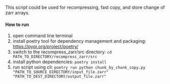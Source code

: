 This script could be used for recompressing, fast copy, and store change of zarr arrays. 
#### How to run
1. open command line terminal
2. install poetry tool for dependency management and packaging: https://pypi.org/project/poetry/
3. switch to the recompress_zarr/src directory:
    ``cd PATH_TO_DIRECTORY/recompress_zarr/src``
4. install python dependencies:
    ``poetry install``
5. run script using cli:
    ``poetry run python chunk_by_chunk_copy.py "PATH_TO_SOURCE_DIRECTORY/input_file.zarr" "PATH_TO_DEST_DIRECTORY/output_file.zarr"``